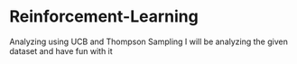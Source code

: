# Reinforcement-Learning
Analyzing using UCB and Thompson Sampling
I will be analyzing the given dataset and have fun with it
